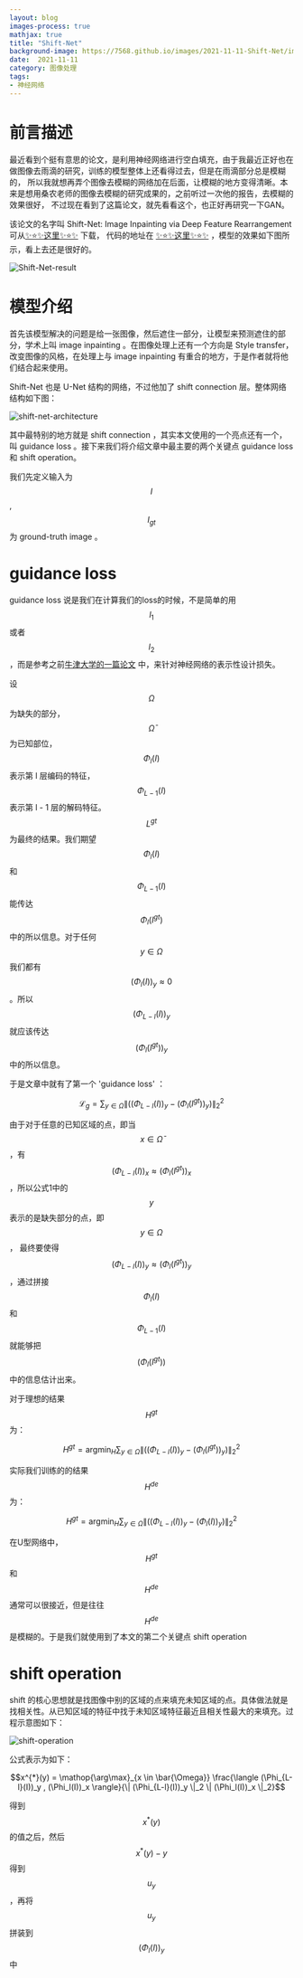 ```yaml
---
layout: blog
images-process: true
mathjax: true
title: "Shift-Net"
background-image: https://7568.github.io/images/2021-11-11-Shift-Net/img.png
date:  2021-11-11
category: 图像处理
tags:
- 神经网络
---
```

[Shift-Net-result]:https://7568.github.io/images/2021-11-11-Shift-Net/img.png
[shift-net-architecture]:https://7568.github.io/images/2021-11-11-Shift-Net/shift-net-architecture.png
[shift-operation]:https://7568.github.io/images/2021-11-11-Shift-Net/shift-operation.png

# 前言描述

最近看到个挺有意思的论文，是利用神经网络进行空白填充，由于我最近正好也在做图像去雨滴的研究，训练的模型整体上还看得过去，但是在雨滴部分总是模糊的，
所以我就想再弄个图像去模糊的网络加在后面，让模糊的地方变得清晰。本来是想用桑农老师的图像去模糊的研究成果的，之前听过一次他的报告，去模糊的效果很好，
不过现在看到了这篇论文，就先看看这个，也正好再研究一下GAN。

该论文的名字叫 Shift-Net: Image Inpainting via Deep Feature Rearrangement 可从[✨⭐✨这里✨⭐✨](https://openaccess.thecvf.com/content_ECCV_2018/papers/Zhaoyi_Yan_Shift-Net_Image_Inpainting_ECCV_2018_paper.pdf) 下载，
代码的地址在 [✨⭐✨这里✨⭐✨](https://github.com/Zhaoyi-Yan/Shift-Net_pytorch) ，模型的效果如下图所示，看上去还是很好的。

![Shift-Net-result]

# 模型介绍

首先该模型解决的问题是给一张图像，然后遮住一部分，让模型来预测遮住的部分，学术上叫 image inpainting 。在图像处理上还有一个方向是 Style transfer，
改变图像的风格，在处理上与 image inpainting 有重合的地方，于是作者就将他们结合起来使用。

Shift-Net 也是 U-Net 结构的网络，不过他加了 shift connection 层。整体网络结构如下图：

![shift-net-architecture]

其中最特别的地方就是 shift connection ，其实本文使用的一个亮点还有一个，叫 guidance loss 。接下来我们将介绍文章中最主要的两个关键点 guidance loss 和 shift operation。

我们先定义输入为 $$I$$ , $$I_{gt}$$ 为 ground-truth image 。

# guidance loss

guidance loss 说是我们在计算我们的loss的时候，不是简单的用$$l_1$$或者$$l_2$$，而是参考之前[牛津大学的一篇论文](https://www.robots.ox.ac.uk/~vedaldi/assets/pubs/mahendran15understanding.pdf) 中，来针对神经网络的表示性设计损失。

设 $$\Omega$$ 为缺失的部分， $$\bar{\Omega}$$ 为已知部位，$$\Phi_l(I)$$ 表示第 l 层编码的特征，$$\Phi_{L-1}(I)$$ 表示第 l - 1 层的解码特征。
$$L^{gt}$$ 为最终的结果。我们期望 $$\Phi_l(I)$$ 和 $$\Phi_{L-1}(I)$$ 能传达 $$\Phi_l(I^{gt})$$ 中的所以信息。对于任何 $$y \in \Omega$$ 
我们都有 $$(\Phi_l(I))_y \approx 0$$ 。所以 $$(\Phi_{L-l}(I))_y$$ 就应该传达 $$(\Phi_l(I^{gt}))_y$$ 中的所以信息。
 
于是文章中就有了第一个 'guidance loss' ：

$$ \mathcal{L}_g = \displaystyle\sum_{y \in \Omega} \| ((\Phi_{L-l}(I))_y - (\Phi_l(I^{gt}))_y) \|_2^2$$

由于对于任意的已知区域的点，即当$$x \in \bar{\Omega}$$，有 $$(\Phi_{L-l}(I))_x \approx (\Phi_l(I^{gt}))_x$$，所以公式1中的$$y$$表示的是缺失部分的点，即$$y \in {\Omega}$$，
最终要使得 $$(\Phi_{L-l}(I))_y \approx (\Phi_l(I^{gt}))_y$$ ，通过拼接$$\Phi_l(I)$$和$$\Phi_{L-1}(I)$$就能够把$$(\Phi_l(I^{gt}))$$中的信息估计出来。

对于理想的结果$$H^{gt}$$为：

$$H^{gt} = \mathop{\arg\min}_H{\displaystyle\sum_{y \in \Omega} \| ((\Phi_{L-l}(I))_y - (\Phi_l(I^{gt}))_y) \|_2^2}$$

实际我们训练的的结果$$H^{de}$$为：

$$H^{gt} = \mathop{\arg\min}_H{\displaystyle\sum_{y \in \Omega} \| ((\Phi_{L-l}(I))_y - (\Phi_l(I))_y) \|_2^2}$$

在U型网络中，$$H^{gt}$$和$$H^{de}$$通常可以很接近，但是往往$$H^{de}$$是模糊的。于是我们就使用到了本文的第二个关键点 shift operation

# shift operation

shift 的核心思想就是找图像中别的区域的点来填充未知区域的点。具体做法就是找相关性。从已知区域的特征中找于未知区域特征最近且相关性最大的来填充。过程示意图如下：

![shift-operation]

公式表示为如下：

$$x^{*}(y) = \mathop{\arg\max}_{x \in \bar{\Omega}} \frac{\langle (\Phi_{L-l}(I))_y , (\Phi_l(I))_x \rangle}{\| (\Phi_{L-l}(I))_y \|_2 \| (\Phi_l(I))_x \|_2}$$

得到 $$x^{*}(y)$$ 的值之后，然后 $$x^{*}(y) - y$$ 得到$$u_y$$，再将$$u_y$$拼装到$$(\Phi_{l}(I))_y$$中

